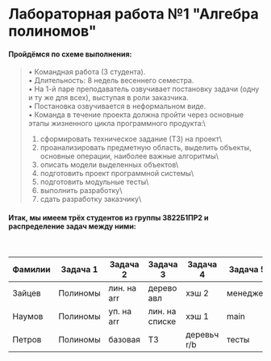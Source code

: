 # Лабораторная работа №1 "Алгебра полиномов"

#### Пройдёмся по схеме выполнения: 
 >•	Командная работа (3 студента).\
 >•	Длительность: 8 недель весеннего семестра.\
 >•	На 1-й паре преподаватель озвучивает постановку задачи (одну и ту же для всех), выступая в роли заказчика.\
 >•	Постановка озвучивается в неформальном виде.\
 >•	Команда в течение проекта должна пройти через основные этапы жизненного цикла программного продукта:\
 >1.	сформировать техническое задание (ТЗ) на проект\
 >2.	проанализировать предметную область, выделить объекты, основные операции, наиболее важные алгоритмы\
 >3.	описать модели выделенных объектов\
 >4.	подготовить проект программной системы\
 >5.	подготовить модульные тесты\
 >6.	выполнить разработку\
 >7.	сдать разработку заказчику\
#### Итак, мы имеем трёх студентов из группы 3822Б1ПР2 и распределение задач между ними:
<br>

| Фамилии  | Задача 1 | Задача 2    | Задача 3       | Задача 4    | Задача 5 |
|----------|----------|-------------|----------------|-------------|----------|
| Зайцев   | Полиномы |	лин. на arr | дерево авл     | хэш 2       | менеджер |
| Наумов   | Полиномы |	уп. на arr	|лин. на списке  |хэш 1	       | main     |
| Петров	 | Полиномы |	базовая	    | ТЗ             | деревьч r/b | тесты    |

